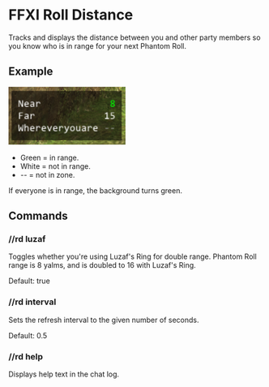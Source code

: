 # FFXI Roll Distance

Tracks and displays the distance between you and other party members so you know who is in range for your next Phantom Roll.

## Example

![Roll Distance example](readme/demo.png)

* Green = in range.
* White = not in range.
* -- = not in zone.

If everyone is in range, the background turns green.

## Commands

### //rd luzaf

Toggles whether you're using Luzaf's Ring for double range. Phantom Roll range is 8 yalms, and is doubled to 16 with Luzaf's Ring.

Default: true

### //rd interval <number>

Sets the refresh interval to the given number of seconds.

Default: 0.5

### //rd help

Displays help text in the chat log.
